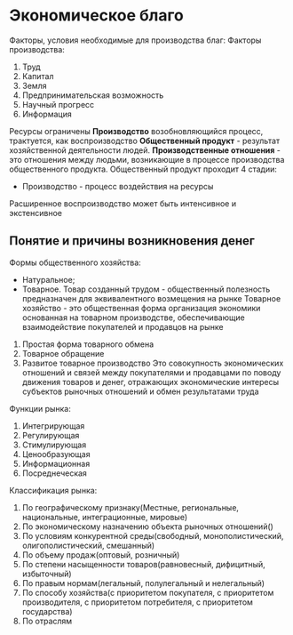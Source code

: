 # Экономическое благо
Факторы, условия необходимые для производства благ:
Факторы производства:
1. Труд
2. Капитал
3. Земля
4. Предпринимательская возможность
5. Научный прогресс
6. Информация

Ресурсы ограничены
**Производство** возобновляющийся процесс, трактуется, как воспроизводство
**Общественный продукт** - результат хозяйственной деятельности людей.
**Производственные отношения** - это отношения между людьми, возникающие в процессе производства общественного продукта. 
Общественный продукт проходит 4 стадии:
- Производство - процесс воздействия на ресурсы

Расширенное воспроизводство может быть интенсивное и экстенсивное 
## Понятие и причины возникновения денег
Формы общественного хозяйства:
- Натуральное;
- Товарное.
Товар созданный трудом - общественный полезность предназначен для эквивалентного возмещения на рынке 
Товарное хозяйство - это общественная форма организация экономики основанная на товарном производстве, обеспечивающие взаимодействие покупателей и продавцов на рынке
1. Простая форма товарного обмена 
2. Товарное обращение 
3. Развитое товарное производство 
Это совокупность экономических отношений и связей между покупателями и продавцами по поводу движения товаров и денег, отражающих экономические интересы субъектов рыночных отношений и обмен результатами труда

Функции рынка:
1. Интегрирующая 
2. Регулирующая 
3. Стимулирующая
4. Ценообразующая 
5. Информационная
6. Посреднеческая

Классификация рынка:
1. По географическому признаку(Местные, региональные, национальные, интеграционные, мировые)
2. По экономическому назначению объекта рыночных отношений()
3. По условиям конкурентной среды(свободный, монополистический, олигополистический, смешанный)
4. По объему продаж(оптовый, розничный)
5. По степени насыщенности товаров(равновесный, дифицитный, избыточный)
6. По правым нормам(легальный, полулегальный и нелегальный)
7. По способу хозяйства(с приоритетом покупателя, с приоритетом производителя, с приоритетом потребителя, с приоритетом государства)
8. По отраслям